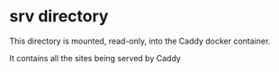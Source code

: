 # srv directory

This directory is mounted, read-only, into the Caddy docker
container.

It contains all the sites being served by Caddy
